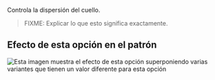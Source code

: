Controla la dispersión del cuello.

> FIXME: Explicar lo que esto significa exactamente.

## Efecto de esta opción en el patrón

![Esta imagen muestra el efecto de esta opción superponiendo varias variantes que tienen un valor diferente para esta opción](carlton\_collarspread\_sample.svg "Efecto de esta opción en el patrón")
